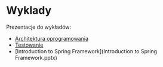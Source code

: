 # Wyklady

Prezentacje do wykładów:

* [Architektura oprogramowania](Architektura_Oprogramowania.pptx)
* [Testowanie](Testing.pptx)
* [Introduction to Spring Framework](Introduction to Spring Framework.pptx)

